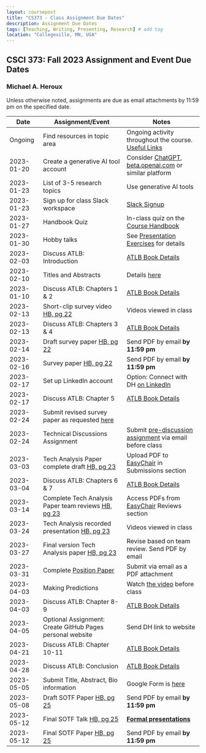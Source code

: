 ```yaml
---
layout: coursepost
title: "CS373 - Class Assignment Due Dates"
description: Assignment Due Dates
tags: [Teaching, Writing, Presenting, Research] # add tag
location: "Collegeville, MN, USA"
---
```


## CSCI 373: Fall 2023 Assignment and Event Due Dates

### Michael A. Heroux

Unless otherwise noted, assignments are due as email attachments by 11:59 pm on the specified date.

| **Date** | **Assignment/Event** | **Notes** |
| ---------- | --- | --- |
| Ongoing | Find resources in topic area | Ongoing activity throughout the course. [Useful Links](https://maherou.github.io/Teaching/files/CS373/CS373-Links/) |
| 2023-01-20 | Create a generative AI tool account | Consider [ChatGPT](https://chat.openai.com), [beta.openai.com](https://beta.openai.com) or similar platform |
| 2023-01-23 | List of 3-5 research topics | Use generative AI tools |
| 2023-01-23 | Sign up for class Slack workspace | [Slack Signup](https://join.slack.com/t/collegevilles23cs373/shared_invite/zt-1nbs0ayus-HYP0Xai25peHmL1DP9grPg)  |
| 2023-01-27 | Handbook Quiz | In-class quiz on the [Course Handbook](../CSCI373CourseHandbookLatestEdition.pdf) |
| 2023-01-30 | Hobby talks | See [Presentation Exercises](https://collegeville.github.io/Orator/PresentationsThatWork/) for details |
| 2023-02-03 | Discuss ATLB: Introduction | [ATLB Book Details](../ATLB-Discussion) |
| 2023-02-10 | Titles and Abstracts | Details [here](https://collegeville.github.io/Scribe/TitlesAndAbstractsThatWork/) |
| 2023-01-10 | Discuss ATLB: Chapters 1 & 2 | [ATLB Book Details](../ATLB-Discussion) |
| 2023-02-13 | Short-clip survey video [HB, pg 22](../CSCI373CourseHandbookLatestEdition.pdf) | Videos viewed in class  | 
| 2023-02-13 | Discuss ATLB: Chapters 3 & 4 | [ATLB Book Details](../ATLB-Discussion) |
| 2023-02-14 | Draft survey paper [HB, pg 22](../CSCI373CourseHandbookLatestEdition.pdf) | Send PDF by email **by 11:59 pm** |
| 2023-02-16 | Survey paper [HB, pg 22](../CSCI373CourseHandbookLatestEdition.pdf) | Send PDF by email **by 11:59 pm** |
| 2023-02-17 | Set up LinkedIn account | Option: Connect with DH [on LinkedIn](https://in.linkedin.com/in/michael-heroux-763590) |
| 2023-02-17 | Discuss ATLB: Chapter 5 | [ATLB Book Details](../ATLB-Discussion) |
| 2023-02-24 |Submit revised survey paper as requested [here](https://collegeville.github.io/Scribe/BetterTechnicalWriting/) | |
| 2023-02-24 | Technical Discussions Assignment | Submit [pre-discussion assignment](https://collegeville.github.io/Orator/DiscussionsThatWork/) via email before class |
| 2023-03-03 | Tech Analysis Paper complete draft [HB, pg 23](../CSCI373CourseHandbookLatestEdition.pdf) | Upload PDF to [EasyChair](https://easychair.org/conferences/?conf=spring2023tap) in Submissions section |
| 2023-03-04 | Discuss ATLB: Chapters 6 & 7 | [ATLB Book Details](../ATLB-Discussion) |
| 2023-03-14 | Complete Tech Analysis Paper team reviews [HB, pg 23](../CSCI373CourseHandbookLatestEdition.pdf) | Access PDFs from [EasyChair](https://easychair.org/conferences/?conf=fall2023tap) Reviews section |
| 2023-03-24 | Tech Analysis recorded presentation [HB, pg 23](../CSCI373CourseHandbookLatestEdition.pdf) | Videos viewed in class|
| 2023-03-27 | Final version Tech Analysis paper [HB, pg 23](../CSCI373CourseHandbookLatestEdition.pdf) | Revise based on team review. Send PDF by email |
| 2023-03-31 | Complete [Position Paper](https://collegeville.github.io/Scribe/PositionPapers/) | Submit via email as a PDF attachment | 
| 2023-04-03 | Making Predictions | Watch [the video](https://collegeville.github.io/Scribe/PredictionsThatWork/) before class |
| 2023-04-03 | Discuss ATLB: Chapter 8-9 | [ATLB Book Details](../ATLB-Discussion) |
| 2023-04-05 | Optional Assignment: Create GitHub Pages personal website | Send DH link to website |
| 2023-04-21 | Discuss ATLB: Chapter 10-11 | [ATLB Book Details](../ATLB-Discussion) |
| 2023-04-28 | Discuss ATLB: Conclusion | [ATLB Book Details](../ATLB-Discussion) |
| 2023-05-05 | Submit Title, Abstract, Bio information | Google Form is [here](https://forms.gle/1CBDwxUoPQbjLGib9) |
| 2023-05-08 | Draft SOTF Paper [HB, pg 25](../CSCI373CourseHandbookLatestEdition.pdf) | Send PDF by email **by 11:59 pm** |
| 2023-05-12 | Final SOTF Talk [HB, pg 25](../CSCI373CourseHandbookLatestEdition.pdf) | [**Formal presentations**](../2023-Fall-Final-Presentation-Schedule) |
| 2023-05-12 | Final SOTF Paper [HB, pg 25](../CSCI373CourseHandbookLatestEdition.pdf) | Send PDF by email **by 11:59 pm** |
